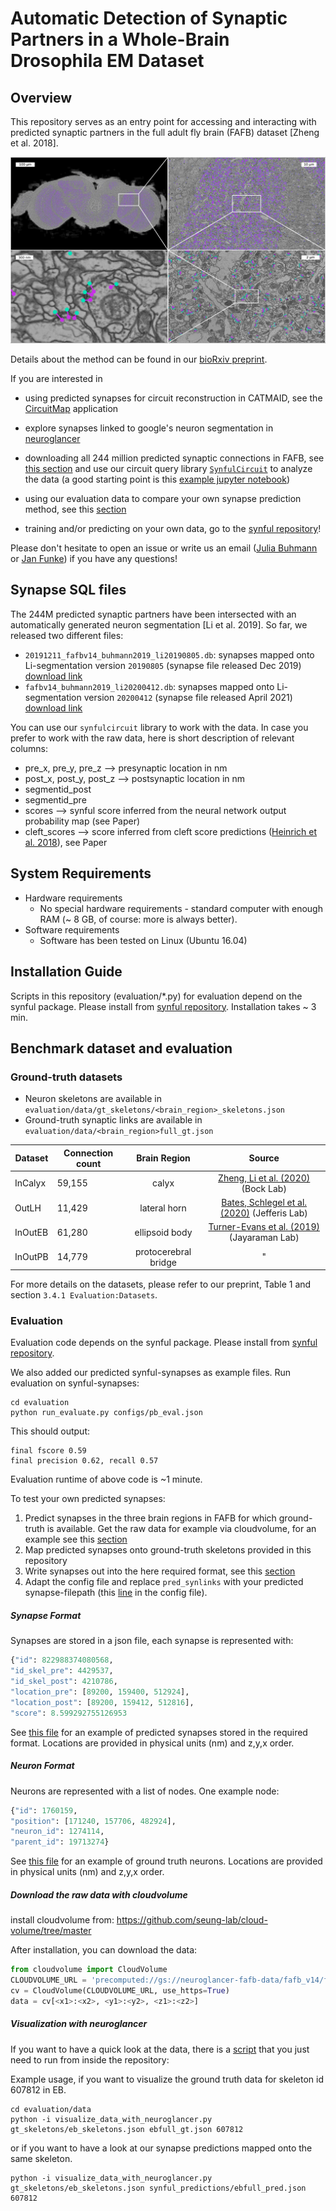 # Automatic Detection of Synaptic Partners in a Whole-Brain Drosophila EM Dataset

## Overview

This repository serves as an entry point for accessing and interacting with
predicted synaptic partners in the full adult fly brain (FAFB) dataset  [Zheng et al. 2018].

![method_figure](docs/_static/fafb_zoom_sequence.jpg)

Details about the method can be found in our [bioRxiv preprint](https://www.biorxiv.org/content/10.1101/2019.12.12.874172v2).

If you are interested in

- using predicted synapses for circuit reconstruction in CATMAID, see the
  [CircuitMap](https://github.com/catmaid/circuitmap) application

- explore synapses linked to google's neuron segmentation in [neuroglancer](https://neuroglancer-demo.appspot.com/fafb.html#!gs://fafb-ffn1/main_ng.json)

- downloading all 244 million predicted synaptic connections in FAFB, see [this section](Synapse-SQL-files)
  and use our circuit query library [`SynfulCircuit`](https://github.com/funkelab/synfulcircuit) to analyze the data (a good starting point is this [example jupyter notebook](https://github.com/funkelab/synfulcircuit/blob/master/examples/synful_fafb_query_circuit.ipynb))

- using our evaluation data to compare your own synapse prediction method, see this [section](Benchmark-dataset-and-evaluation)

- training and/or predicting on your own data, go to the [synful repository](https://github.com/funkelab/synful)!

Please don't hesitate to open
an issue or write us an email ([Julia
Buhmann](mailto:buhmannj@janelia.hhmi.org) or [Jan
Funke](mailto:funkej@janelia.hhmi.org)) if you have any questions!

## Synapse SQL files
The 244M predicted synaptic partners have been intersected with an automatically generated neuron segmentation \[Li et al. 2019\].
So far, we released two different files:

  - `20191211_fafbv14_buhmann2019_li20190805.db`: synapses mapped onto Li-segmentation version `20190805` (synapse file released Dec 2019)
      [download link](https://cremi.org/static/data/20191211_fafbv14_buhmann2019_li20190805.db)
  - `fafbv14_buhmann2019_li20200412.db`: synapses mapped onto Li-segmentation version `20200412` (synapse file released April 2021)
      [download link](https://www.dropbox.com/s/7r2m8eaebiju2v4/fafbv14_buhmann2019_li20200412.db?dl=0)

You can use our `synfulcircuit` library to work with the data.
In case you prefer to work with the raw data, here is short description of relevant columns:

- pre_x, pre_y, pre_z --> presynaptic location in nm
- post_x, post_y, post_z --> postsynaptic location in nm
- segmentid_post
- segmentid_pre
- scores --> synful score inferred from the neural network output probability map (see Paper)
- cleft_scores --> score inferred from cleft score predictions ([Heinrich et al. 2018](https://link.springer.com/chapter/10.1007/978-3-030-00934-2_36)), see Paper

## System Requirements
- Hardware requirements
  - No special hardware requirements - standard computer with enough RAM (~ 8 GB, of course: more is always better).
- Software requirements
  -  Software has been tested on Linux (Ubuntu 16.04)

## Installation Guide
Scripts in this repository (evaluation/*.py) for evaluation depend on the synful package. Please install from [synful repository](https://github.com/funkelab/synful). Installation takes ~ 3 min.


## Benchmark dataset and evaluation

### Ground-truth datasets

- Neuron skeletons are available in `evaluation/data/gt_skeletons/<brain_region>_skeletons.json`
- Ground-truth synaptic links are available in `evaluation/data/<brain_region>full_gt.json`

| Dataset | Connection count |     Brain Region     | Source                                             |
|---------|------------------|:--------------------:|:----------------------------------------------------:|
| InCalyx   |      59,155      |     calyx     | [Zheng, Li et al. (2020)](https://www.biorxiv.org/content/10.1101/2020.04.17.047167v2.abstract) (Bock Lab) |
| OutLH   |      11,429      |     lateral horn     | [Bates, Schlegel et al. (2020)](https://www.biorxiv.org/content/10.1101/2020.01.19.911453v1.abstract) (Jefferis Lab) |
| InOutEB |      61,280      |    ellipsoid body    | [Turner-Evans et al. (2019)](https://www.biorxiv.org/content/10.1101/847152v1.abstract) (Jayaraman Lab)         |
| InOutPB |      14,779      | protocerebral bridge |"|

For more details on the datasets, please refer to our preprint, Table 1 and section `3.4.1 Evaluation:Datasets`.

### Evaluation

Evaluation code depends on the synful package. Please install from [synful repository](https://github.com/funkelab/synful).

We also added our predicted synful-synapses as example files.
Run evaluation on synful-synapses:
```shell
cd evaluation
python run_evaluate.py configs/pb_eval.json
```
This should output:
```
final fscore 0.59
final precision 0.62, recall 0.57
```

Evaluation runtime of above code is ~1 minute.

To test your own predicted synapses:

1) Predict synapses in the three brain regions in FAFB for which ground-truth is available. Get the raw data for example via cloudvolume, for an example see this [section](Download-the-raw-data-with-cloudvolume)
2) Map predicted synapses onto ground-truth skeletons provided in this repository
3) Write synapses out into the here required format, see this [section](Synapse-Format)
4) Adapt the config file and replace `pred_synlinks` with your predicted synapse-filepath (this [line](https://github.com/funkelab/synful_fafb/blob/master/evaluation/configs/eb_eval.json#L2) in the config file).

##### Synapse Format
Synapses are stored in a json file, each synapse is represented with:
```python
{"id": 822988374080568,
"id_skel_pre": 4429537,
"id_skel_post": 4210786,
"location_pre": [89200, 159400, 512924],
"location_post": [89200, 159412, 512816],
"score": 8.599292755126953
```
See [this file](https://raw.githubusercontent.com/funkelab/synful_fafb/master/evaluation/data/ebfull_gt.json) for an example of predicted synapses stored in the required format.
Locations are provided in physical units (nm) and z,y,x order.

##### Neuron Format
Neurons are represented with a list of nodes. One example node:
```python
{"id": 1760159,
"position": [171240, 157706, 482924],
"neuron_id": 1274114,
"parent_id": 19713274}
```
See [this file](evaluation/data/gt_skeletons/eb_skeletons.json) for an example of ground truth neurons.
Locations are provided in physical units (nm) and z,y,x order.

##### Download the raw data with cloudvolume
install cloudvolume from: https://github.com/seung-lab/cloud-volume/tree/master

After installation, you can download the data:

```python
from cloudvolume import CloudVolume
CLOUDVOLUME_URL = 'precomputed://gs://neuroglancer-fafb-data/fafb_v14/fafb_v14_orig'
cv = CloudVolume(CLOUDVOLUME_URL, use_https=True)
data = cv[<x1>:<x2>, <y1>:<y2>, <z1>:<z2>]
```

##### Visualization with neuroglancer
If you want to have a quick look at the data, there is a [script](evaluation/data/visualize_data_with_neuroglancer.py) that you just need to run from inside the repository:

Example usage, if you want to visualize the ground truth data for skeleton id 607812 in EB.
```
cd evaluation/data
python -i visualize_data_with_neuroglancer.py gt_skeletons/eb_skeletons.json ebfull_gt.json 607812
```

or if you want to have a look at our synapse predictions mapped onto the same skeleton.

```
python -i visualize_data_with_neuroglancer.py gt_skeletons/eb_skeletons.json synful_predictions/ebfull_pred.json 607812
```
